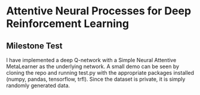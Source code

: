 # Attentive Neural Processes for Deep Reinforcement Learning

## Milestone Test

I have implemented a deep Q-network with a Simple Neural Attentive MetaLearner as the underlying network. A small demo can be seen by cloning the repo and running test.py with the appropriate packages installed (numpy, pandas, tensorflow, trfl). Since the dataset is private, it is simply randomly generated data.
